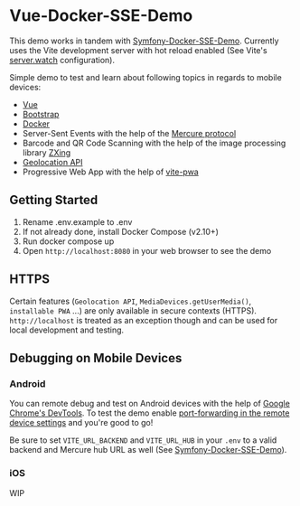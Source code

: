 # Vue-Docker-SSE-Demo
This demo works in tandem with [Symfony-Docker-SSE-Demo](https://github.com/J-C-V/symfony-docker-sse-demo). Currently uses the Vite development server with hot reload enabled (See Vite's [server.watch](https://vitejs.dev/config/server-options.html#server-watch) configuration).

Simple demo to test and learn about following topics in regards to mobile devices:
* [Vue](https://vuejs.org/)
* [Bootstrap](https://getbootstrap.com/)
* [Docker](https://www.docker.com/)
* Server-Sent Events with the help of the [Mercure protocol](https://mercure.rocks/)
* Barcode and QR Code Scanning with the help of the image processing library [ZXing](https://github.com/zxing-js/library)
* [Geolocation API](https://developer.mozilla.org/en-US/docs/Web/API/Geolocation_API)
* Progressive Web App with the help of [vite-pwa](https://vite-pwa-org.netlify.app/)

## Getting Started
1. Rename .env.example to .env
2. If not already done, install Docker Compose (v2.10+)
3. Run docker compose up
4. Open `http://localhost:8080` in your web browser to see the demo

## HTTPS
Certain features (`Geolocation API`, `MediaDevices.getUserMedia()`, `installable PWA` ...) are only available in secure contexts (HTTPS). `http://localhost` is treated as an exception though and can be used for local development and testing.

## Debugging on Mobile Devices

### Android
You can remote debug and test on Android devices with the help of [Google Chrome's DevTools](https://developer.chrome.com/docs/devtools/remote-debugging/). To test the demo enable [port-forwarding in the remote device settings](https://developer.chrome.com/docs/devtools/remote-debugging/local-server/) and you're good to go!

Be sure to set `VITE_URL_BACKEND` and `VITE_URL_HUB` in your `.env` to a valid backend and Mercure hub URL as well (See [Symfony-Docker-SSE-Demo](https://github.com/J-C-V/symfony-docker-sse-demo)).

### iOS
WIP
